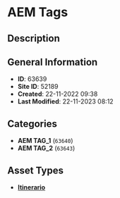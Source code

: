 # AEM Tags

## Description

## General Information
- **ID**: 63639
- **Site ID**: 52189
- **Created**: 22-11-2022 09:38
- **Last Modified**: 22-11-2023 08:12

## Categories
- **AEM TAG_1** (`63640`)
- **AEM TAG_2** (`63643`)
## Asset Types
- **[Itinerario](../contentStructure/itinerario/README.md)** 
